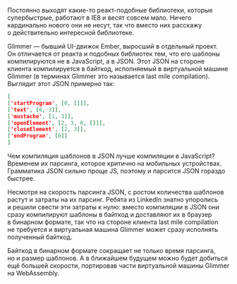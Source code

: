 Постоянно выходят какие-то реакт-подобные библиотеки, которые супербыстрые, работают в IE8 и весят совсем мало. Ничего кардинально нового они не несут, так что вместо них расскажу о действительно интересной библиотеке.

Glimmer — бывший UI-движок Ember, выросший в отдельный проект. Он отличается от реакта и подобных библиотек тем, что его шаблоны компилируются не в JavaScript, а в JSON. Этот JSON на стороне клиента компилируется в байткод, исполняемый в виртуальной машине Glimmer (в терминах Glimmer это называется last mile compilation). Выглядит этот JSON примерно так:

```json
[
['startProgram', [0, []]],
['text', [0, 3]],
['mustache', [1, 3]],
['openElement', [2, 3, 0, []]],
['closeElement', [2, 3]],
['endProgram', [0]]
]
```

Чем компиляция шаблонов в JSON лучше компиляции в JavaScript? Временем их парсинга, которое критично на мобильных устройствах. Грамматика JSON сильно проще JS, поэтому и парсится JSON гораздо быстрее.

Несмотря на скорость парсинга JSON, с ростом количества шаблонов растут и затраты на их парсинг. Ребята из LinkedIn знатно упоролись и решили свести эти затраты к нулю: вместо компиляции в JSON они сразу компилируют шаблоны в байткод и доставляют их в браузер в бинарном формате, так что на стороне клиента last mile compilation не требуется и виртуальная машина Glimmer может сразу исполнять полученный байткод.

Байткод в бинарном формате сокращает не только время парсинга, но и размер шаблонов. А в ближайшем будущем можно будет добиться ещё большей скорости, портировав части виртуальной машины Glimmer на WebAssembly.
